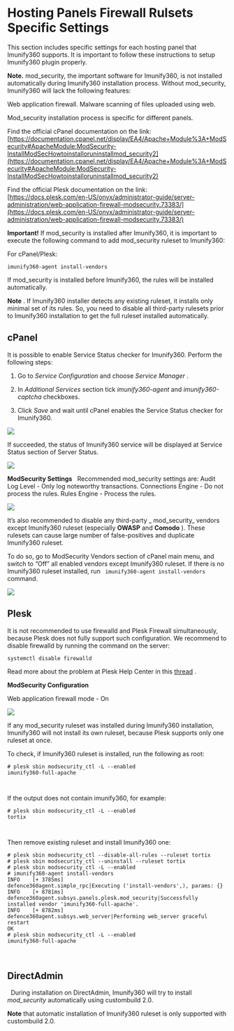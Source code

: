 # Hosting Panels Firewall Rulsets Specific Settings


This section includes specific settings for each hosting panel that Imunify360 supports. It is important to follow these instructions to setup Imunify360 plugin properly.

**Note.** mod_security, the important software for Imunify360, is not installed automatically during Imunify360 installation process. Without mod_security, Imunify360 will lack the following features:

Web application firewall.
Malware scanning of files uploaded using web.

Mod_security installation process is specific for different panels.

Find the official cPanel documentation on the link: [https://documentation.cpanel.net/display/EA4/Apache+Module%3A+ModSecurity#ApacheModule:ModSecurity-InstallModSecHowtoinstalloruninstallmod_security2](https://documentation.cpanel.net/display/EA4/Apache+Module%3A+ModSecurity#ApacheModule:ModSecurity-InstallModSecHowtoinstalloruninstallmod_security2)

Find the official Plesk documentation on the link: [https://docs.plesk.com/en-US/onyx/administrator-guide/server-administration/web-application-firewall-modsecurity.73383/](https://docs.plesk.com/en-US/onyx/administrator-guide/server-administration/web-application-firewall-modsecurity.73383/)

**Important!** If mod_security is installed after Imunify360, it is important to execute the following command to add mod_security ruleset to Imunify360:

For cPanel/Plesk:

```
imunify360-agent install-vendors
```

If mod_security is installed before Imunify360, the rules will be installed automatically.

**Note** . If Imunify360 installer detects any existing ruleset, it installs only minimal set of its rules. So, you need to disable all third-party rulesets prior to Imunify360 installation to get the full ruleset installed automatically.

## cPanel



It is possible to enable Service Status checker for Imunify360. Perform the following steps:

1. Go to _Service Configuration_ and choose _Service Manager_ .

2. In _Additional Services_ section tick _imunify360-agent_ and _imunify360-captcha_ checkboxes.

3. Click _Save_ and wait until cPanel enables the Service Status checker for Imunify360.

![](/images/cpanel_set01_zoom83.png)

If succeeded, the status of Imunify360 service will be displayed at Service Status section of Server Status.

![](/images/cpanel_set02.jpg)

**ModSecurity Settings**
 
Recommended mod_security settings are:
Audit Log Level - Only log noteworthy transactions.
Connections Engine - Do not process the rules.
Rules Engine - Process the rules.

![](/images/modsecuritysettings.png)

It’s also recommended to disable any third-party _ mod_security_ vendors except Imunify360 ruleset (especially **OWASP** and **Comodo** ). These rulesets can cause large number of false-positives and duplicate Imunify360 ruleset.

To do so, go to ModSecurity Vendors section of cPanel main menu, and switch to “Off” all enabled vendors except Imunify360 ruleset.
If there is no Imunify360 ruleset installed, run ` imunify360-agent install-vendors` command.

![](/images/whmmodsecurityvendors_zoom70.png)

## Plesk



It is not recommended to use firewalld and Plesk Firewall simultaneously, because Plesk does not fully support such configuration. We recommend to disable firewalld by running the command on the server:

```
systemctl disable firewalld
```

Read more about the problem at Plesk Help Center in this [thread](https://support.plesk.com/hc/en-us/articles/115000905285-Plesk-Firewall-and-firewalld) .

**ModSecurity Configuration**

Web application firewall mode - On

![](/images/modsecurityconfigurationpleskonyx.png)

If any mod_security ruleset was installed during Imunify360 installation, Imunify360 will not install its own ruleset, because Plesk supports only one ruleset at once.

To check, if Imunify360 ruleset is installed, run the following as root:

```
# plesk sbin modsecurity_ctl -L --enabled
imunify360-full-apache
```
```
 
```
If the output does not contain imunify360, for example:

```
# plesk sbin modsecurity_ctl -L --enabled
tortix
```
```
 
```

Then remove existing ruleset and install Imunify360 one:

```
# plesk sbin modsecurity_ctl --disable-all-rules --ruleset tortix
# plesk sbin modsecurity_ctl --uninstall --ruleset tortix
# plesk sbin modsecurity_ctl -L --enabled
# imunify360-agent install-vendors
INFO    [+ 3785ms]                         defence360agent.simple_rpc|Executing ('install-vendors',), params: {}
INFO    [+ 8781ms]   defence360agent.subsys.panels.plesk.mod_security|Successfully installed vendor 'imunify360-full-apache'.
INFO    [+ 8782ms]                  defence360agent.subsys.web_server|Performing web_server graceful restart
OK
# plesk sbin modsecurity_ctl -L --enabled
imunify360-full-apache
```
 
## DirectAdmin


 
During installation on DirectAdmin, Imunify360 will try to install _mod_security_ automatically using custombuild 2.0.

**Note** that automatic installation of Imunify360 ruleset is only supported with custombuild 2.0.


